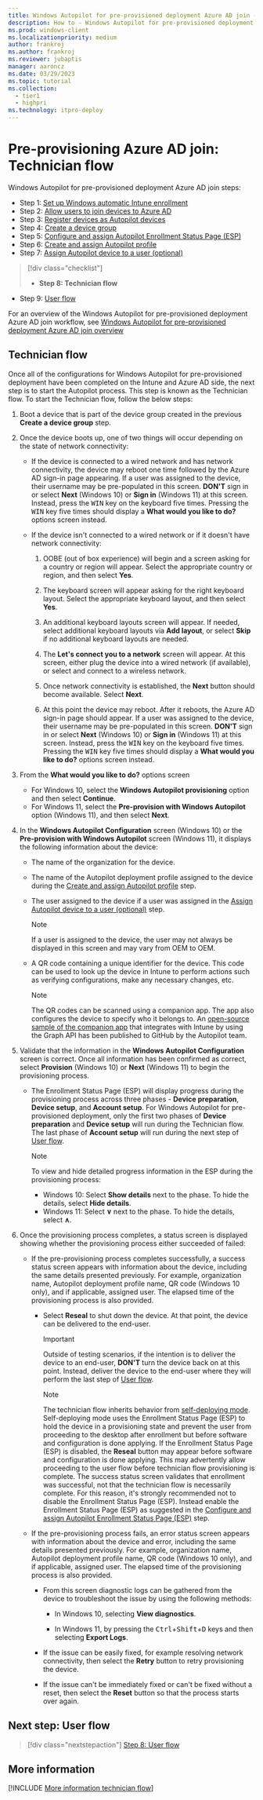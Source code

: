 ```yaml
---
title: Windows Autopilot for pre-provisioned deployment Azure AD join - Step 8 of 9 - Technician flow
description: How to - Windows Autopilot for pre-provisioned deployment Azure AD join - Step 8 of 9 - Technician flow.
ms.prod: windows-client
ms.localizationpriority: medium
author: frankroj
ms.author: frankroj
ms.reviewer: jubaptis
manager: aaroncz
ms.date: 03/29/2023
ms.topic: tutorial
ms.collection: 
  - tier1
  - highpri
ms.technology: itpro-deploy
---
```


# Pre-provisioning Azure AD join: Technician flow

Windows Autopilot for pre-provisioned deployment Azure AD join steps:
- Step 1: [Set up Windows automatic Intune enrollment](azure-ad-join-automatic-enrollment.md)
- Step 2: [Allow users to join devices to Azure AD](azure-ad-join-allow-users-to-join.md)
- Step 3: [Register devices as Autopilot devices](azure-ad-join-register-device.md)
- Step 4: [Create a device group](azure-ad-join-device-group.md)
- Step 5: [Configure and assign Autopilot Enrollment Status Page (ESP)](azure-ad-join-esp.md)
- Step 6: [Create and assign Autopilot profile](azure-ad-join-autopilot-profile.md)
- Step 7: [Assign Autopilot device to a user (optional)](azure-ad-join-assign-device-to-user.md)
> [!div class="checklist"]
> - **Step 8: Technician flow**
- Step 9: [User flow](hybrid-azure-ad-join-user-flow.md)

For an overview of the Windows Autopilot for pre-provisioned deployment Azure AD join workflow, see [Windows Autopilot for pre-provisioned deployment Azure AD join overview](azure-ad-join-workflow.md)

## Technician flow

Once all of the configurations for Windows Autopilot for pre-provisioned deployment have been completed on the Intune and Azure AD side, the next step is to start the Autopilot process. This step is known as the Technician flow. To start the Technician flow, follow the below steps:

1. Boot a device that is part of the device group created in the previous **Create a device group** step.

1. Once the device boots up, one of two things will occur depending on the state of network connectivity:

   - If the device is connected to a wired network and has network connectivity, the device may reboot one time followed by the Azure AD sign-in page appearing. If a user was assigned to the device, their username may be pre-populated in this screen. **DON'T** sign in or select **Next** (Windows 10) or **Sign in** (Windows 11) at this screen. Instead, press the <kbd>WIN</kbd> key on the keyboard five times. Pressing the <kbd>WIN</kbd> key five times should display a **What would you like to do?** options screen instead.

   - If the device isn't connected to a wired network or if it doesn't have network connectivity:

     1. OOBE (out of box experience) will begin and a screen asking for a country or region will appear. Select the appropriate country or region, and then select **Yes**.

     1. The keyboard screen will appear asking for the right keyboard layout. Select the appropriate keyboard layout, and then select **Yes**.

     1. An additional keyboard layouts screen will appear. If needed, select additional keyboard layouts via **Add layout**, or select **Skip** if no additional keyboard layouts are needed.

     1. The **Let's connect you to a network** screen will appear. At this screen, either plug the device into a wired network (if available), or select and connect to a wireless network.

     1. Once network connectivity is established, the **Next** button should become available. Select **Next**.

     1. At this point the device may reboot. After it reboots, the Azure AD sign-in page should appear. If a user was assigned to the device, their username may be pre-populated in this screen. **DON'T** sign in or select **Next** (Windows 10) or **Sign in** (Windows 11) at this screen. Instead, press the <kbd>WIN</kbd> key on the keyboard five times. Pressing the <kbd>WIN</kbd> key five times should display a **What would you like to do?** options screen instead.

1. From the **What would you like to do?** options screen

   - For Windows 10, select the **Windows Autopilot provisioning** option and then select **Continue**.
   - For Windows 11, select the **Pre-provision with Windows Autopilot** option (Windows 11), and then select **Next**.

1. In the **Windows Autopilot Configuration** screen (Windows 10) or the **Pre-provision with Windows Autopilot** screen (Windows 11), it displays the following information about the device:

   - The name of the organization for the device.

   - The name of the Autopilot deployment profile assigned to the device during the [Create and assign Autopilot profile](azure-ad-join-autopilot-profile.md) step.

   - The user assigned to the device if a user was assigned in the [Assign Autopilot device to a user (optional)](azure-ad-join-assign-device-to-user.md) step.

      > [!NOTE]
      >
      > If a user is assigned to the device, the user may not always be displayed in this screen and may vary from OEM to OEM.

   - A QR code containing a unique identifier for the device. This code can be used to look up the device in Intune to perform actions such as verifying configurations, make any necessary changes, etc.

      > [!NOTE]
      >
      > The QR codes can be scanned using a companion app. The app also configures the device to specify who it belongs to. An [open-source sample of the companion app](https://github.com/Microsoft/WindowsAutopilotCompanion) that integrates with Intune by using the Graph API has been published to GitHub by the Autopilot team.

1. Validate that the information in the **Windows Autopilot Configuration** screen is correct. Once all information has been confirmed as correct, select **Provision** (Windows 10) or **Next** (Windows 11) to begin the provisioning process.

      - The Enrollment Status Page (ESP) will display progress during the provisioning process across three phases - **Device preparation**, **Device setup**, and **Account setup**. For Windows Autopilot for pre-provisioned deployment, only the first two phases of **Device preparation** and **Device setup** will run during the Technician flow. The last phase of **Account setup** will run during the next step of [User flow](azure-ad-join-user-flow.md).

         > [!NOTE]
         >
         > To view and hide detailed progress information in the ESP during the provisioning process:
         >
         > - Windows 10: Select **Show details** next to the phase. To hide the details, select **Hide details**.
         > - Windows 11: Select **∨** next to the phase. To hide the details, select **∧**.

1. Once the provisioning process completes, a status screen is displayed showing whether the provisioning process either succeeded of failed:

   - If the pre-provisioning process completes successfully, a success status screen appears with information about the device, including the same details presented previously. For example, organization name, Autopilot deployment profile name, QR code (Windows 10 only), and if applicable, assigned user. The elapsed time of the provisioning process is also provided.

     - Select **Reseal** to shut down the device. At that point, the device can be delivered to the end-user.

        > [!IMPORTANT]
        >
        > Outside of testing scenarios, if the intention is to deliver the device to an end-user, **DON'T** turn the device back on at this point. Instead, deliver the device to the end-user where they will perform the last step of [User flow](hybrid-azure-ad-join-user-flow.md).

        > [!NOTE]
        >
        > The technician flow inherits behavior from [self-deploying mode](../self-deploying/self-deploying-workflow.md). Self-deploying mode uses the Enrollment Status Page (ESP) to hold the device in a provisioning state and prevent the user from proceeding to the desktop after enrollment but before software and configuration is done applying. If the Enrollment Status Page (ESP) is disabled, the **Reseal** button may appear before software and configuration is done applying. This may advertently allow proceeding to the user flow before technician flow provisioning is complete. The success status screen validates that enrollment was successful, not that the technician flow is necessarily complete. For this reason, it's strongly recommended not to disable the Enrollment Status Page (ESP). Instead enable the Enrollment Status Page (ESP) as suggested in the [Configure and assign Autopilot Enrollment Status Page (ESP)](azure-ad-join-esp.md) step.

   - If the pre-provisioning process fails, an error status screen appears with information about the device and error, including the same details presented previously.  For example, organization name, Autopilot deployment profile name, QR code (Windows 10 only), and if applicable, assigned user. The elapsed time of the provisioning process is also provided.

     - From this screen diagnostic logs can be gathered from the device to troubleshoot the issue by using the following methods:

       - In Windows 10, selecting **View diagnostics**.

       - In Windows 11, by pressing the <kbd>Ctrl</kbd>+<kbd>Shift</kbd>+<kbd>D</kbd> keys and then selecting **Export Logs**.

     - If the issue can be easily fixed, for example resolving network connectivity, then select the **Retry** button to retry provisioning the device.

     - If the issue can't be immediately fixed or can't be fixed without a reset, then select the **Reset** button so that the process starts over again.

## Next step: User flow

> [!div class="nextstepaction"]
> [Step 8: User flow](azure-ad-join-user-flow.md)

## More information

[!INCLUDE [More information technician flow](../includes/more-info-technician-flow.md)]
